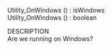 ﻿   Utility_OnWindows () : isWindows     Utility_OnWindows () : boolean         DESCRIPTION       Are we running on Windows?      